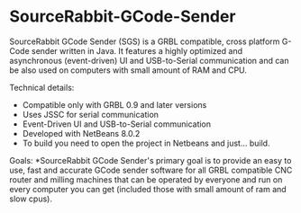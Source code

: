 # SourceRabbit-GCode-Sender

SourceRabbit GCode Sender (SGS) is a GRBL compatible, cross platform G-Code sender written in Java. It features a highly optimized and asynchronous (event-driven) UI and USB-to-Serial communication and can be also used on computers with small amount of RAM and CPU.

Technical details:
* Compatible only with GRBL 0.9 and later versions
* Uses JSSC for serial communication
* Event-Driven UI and USB-to-Serial communication
* Developed with NetBeans 8.0.2
* To build you need to open the project in Netbeans and just... build.

Goals: 
*SourceRabbit GCode Sender's primary goal is to provide an easy to use, fast and accurate GCode sender software for all GRBL compatible CNC router and milling machines that can be operated by everyone and run on every computer you can get (included those with small amount of ram and slow cpus). 


